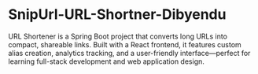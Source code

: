 # SnipUrl-URL-Shortner-Dibyendu
URL Shortener is a Spring Boot project that converts long URLs into compact, shareable links. Built with a React frontend, it features custom alias creation, analytics tracking, and a user-friendly interface—perfect for learning full-stack development and web application design.
